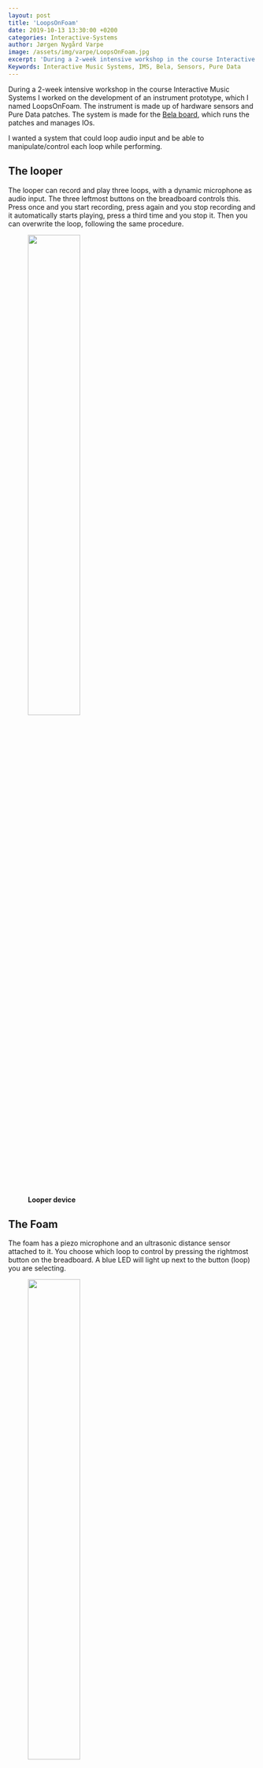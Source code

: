 ```yaml
---
layout: post
title: 'LoopsOnFoam'
date: 2019-10-13 13:30:00 +0200
categories: Interactive-Systems
author: Jørgen Nygård Varpe
image: /assets/img/varpe/LoopsOnFoam.jpg
excerpt: 'During a 2-week intensive workshop in the course Interactive Music Systems I worked on the development of an instrument prototype, which I named LoopsOnFoam.'
Keywords: Interactive Music Systems, IMS, Bela, Sensors, Pure Data
---
```


During a 2-week intensive workshop in the course Interactive Music Systems I worked on the development of an instrument prototype, which I named LoopsOnFoam. The instrument is made up of hardware sensors and Pure Data patches. The system is made for the <a href="https://bela.io/" target="_blank">Bela board</a>, which runs the patches and manages IOs.

I wanted a system that could loop audio input and be able to manipulate/control each loop while performing.

## The looper

The looper can record and play three loops, with a dynamic microphone as audio input. The three leftmost buttons on the breadboard controls this. Press once and you start recording, press again and you stop recording and it automatically starts playing, press a third time and you stop it. Then you can overwrite the loop, following the same procedure.

<figure>
<img src="/assets/img/varpe/looper.jpg" width = "50%" align="center"/>
<figcaption><strong>Looper device</strong></figcaption>
</figure>

## The Foam

The foam has a piezo microphone and an ultrasonic distance sensor attached to it. You choose which loop to control by pressing the rightmost button on the breadboard. A blue LED will light up next to the button (loop) you are selecting.

<figure>
<img src="/assets/img/varpe/controller.jpg" width = "50%" align="center" />
<figcaption><strong>Controller</strong></figcaption>
</figure>

The foam controls parameters of a granular synthesis patch, and you can explore tapping, scratching, hitting and pressing the foam to change the sound of the selected loop. Also, the distance from your hand to the ultrasonic distance sensor will affect the sound.
